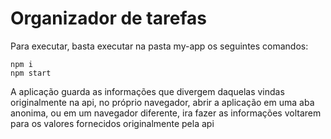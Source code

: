 # Organizador de tarefas

Para executar, basta executar na pasta  my-app os  seguintes comandos: 

    npm i 
	npm start 

A aplicação guarda as informações que divergem daquelas vindas originalmente na api, no próprio navegador, abrir a aplicação em uma aba anonima, ou em um navegador diferente, ira fazer as informações voltarem para os valores fornecidos originalmente pela api  
